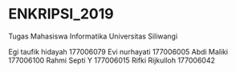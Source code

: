 # ENKRIPSI_2019

Tugas Mahasiswa Informatika Universitas Siliwangi

Egi taufik hidayah 177006079
Evi nurhayati 177006005
Abdi Maliki 177006100
Rahmi Septi Y 177006015
Rifki Rijkulloh 177006042
